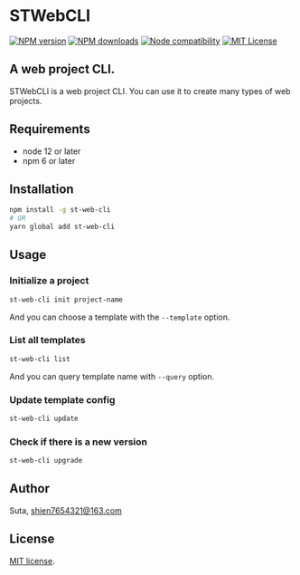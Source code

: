 # STWebCLI

[![NPM version][npm-version-image]][npm-url]
[![NPM downloads][npm-downloads-image]][npm-downloads-url]
[![Node compatibility][node-compatibility-image]][node-compatibility-url]
[![MIT License][license-image]][license-url]

[npm-url]: https://npmjs.org/package/st-web-cli
[npm-version-image]: https://img.shields.io/npm/v/st-web-cli.svg?style=flat
[npm-downloads-image]: https://img.shields.io/npm/dm/st-web-cli.svg?style=flat
[npm-downloads-url]: https://npmcharts.com/compare/st-web-cli?minimal=true
[node-compatibility-image]: https://img.shields.io/node/v/st-web-cli.svg
[node-compatibility-url]: https://nodejs.org/en/about/releases
[license-image]: https://img.shields.io/badge/license-MIT-blue.svg?style=flat
[license-url]: LICENSE

## A web project CLI.

STWebCLI is a web project CLI. You can use it to create many types of web projects.

## Requirements

-   node 12 or later
-   npm 6 or later

## Installation

```bash
npm install -g st-web-cli
# OR
yarn global add st-web-cli
```

## Usage

### Initialize a project

```bash
st-web-cli init project-name
```

And you can choose a template with the `--template` option.

### List all templates

```bash
st-web-cli list
```

And you can query template name with `--query` option.

### Update template config

```bash
st-web-cli update
```

### Check if there is a new version

```bash
st-web-cli upgrade
```

## Author

Suta, shien7654321@163.com

## License

[mit]: https://opensource.org/licenses/MIT

[MIT license][mit].
